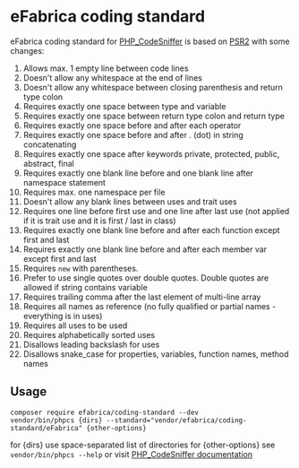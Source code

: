 # eFabrica coding standard
eFabrica coding standard for [PHP_CodeSniffer](https://github.com/squizlabs/PHP_CodeSniffer) is based on [PSR2](https://github.com/squizlabs/PHP_CodeSniffer/tree/master/src/Standards/PSR2) with some changes:

1. Allows max. 1 empty line between code lines
1. Doesn't allow any whitespace at the end of lines
1. Doesn't allow any whitespace between closing parenthesis and return type colon
1. Requires exactly one space between type and variable
1. Requires exactly one space between return type colon and return type
1. Requires exactly one space before and after each operator
1. Requires exactly one space before and after . (dot) in string concatenating
1. Requires exactly one space after keywords private, protected, public, abstract, final
1. Requires exactly one blank line before and one blank line after namespace statement
1. Requires max. one namespace per file
1. Doesn't allow any blank lines between uses and trait uses
1. Requires one line before first use and one line after last use (not applied if it is trait use and it is first / last in class)
1. Requires exactly one blank line before and after each function except first and last
1. Requires exactly one blank line before and after each member var except first and last
1. Requires `new` with parentheses.
1. Prefer to use single quotes over double quotes. Double quotes are allowed if string contains variable
1. Requires trailing comma after the last element of multi-line array
1. Requires all names as reference (no fully qualified or partial names - everything is in uses)
1. Requires all uses to be used
1. Requires alphabetically sorted uses
1. Disallows leading backslash for uses
1. Disallows snake_case for properties, variables, function names, method names 

## Usage
```shell
composer require efabrica/coding-standard --dev
vendor/bin/phpcs {dirs} --standard="vendor/efabrica/coding-standard/eFabrica" {other-options}
```

for {dirs} use space-separated list of directories
for {other-options} see `vendor/bin/phpcs --help` or visit [PHP_CodeSniffer documentation](https://github.com/squizlabs/PHP_CodeSniffer)

